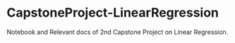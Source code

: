 # CapstoneProject-LinearRegression
Notebook and Relevant docs of 2nd Capstone Project on Linear Regression.
